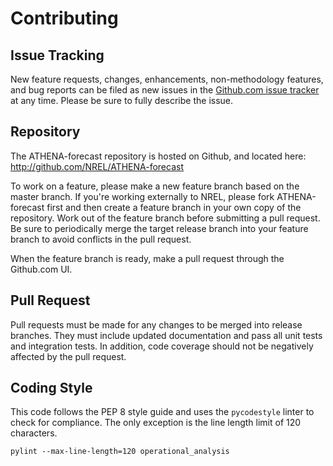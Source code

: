 Contributing 
============

## Issue Tracking

New feature requests, changes, enhancements, non-methodology features, and bug reports can be filed as new issues in the
[Github.com issue tracker](https://github.com/NREL/ATHENA-forecast/issues) at any time. Please be sure to fully describe the
issue.

## Repository

The ATHENA-forecast repository is hosted on Github, and located here: http://github.com/NREL/ATHENA-forecast

To work on a feature, please make a new feature branch based on the master branch. If you're working externally
to NREL, please fork ATHENA-forecast first and then create a feature branch in your own copy of the repository.
Work out of the feature branch before submitting a pull request. Be sure to periodically merge the target release
branch into your feature branch to avoid conflicts in the pull request.

When the feature branch is ready, make a pull request through the Github.com UI.

## Pull Request

Pull requests must be made for any changes to be merged into release branches.
They must include updated documentation and pass all unit tests and integration tests.
In addition, code coverage should not be negatively affected by the pull request.

## Coding Style

This code follows the PEP 8 style guide and uses the ``pycodestyle`` linter to check for compliance.
The only exception is the line length limit of 120 characters.

```
pylint --max-line-length=120 operational_analysis
```



